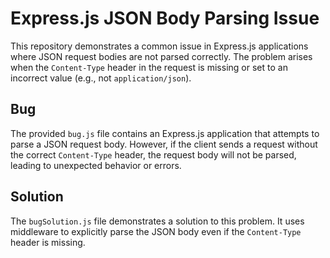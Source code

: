 # Express.js JSON Body Parsing Issue

This repository demonstrates a common issue in Express.js applications where JSON request bodies are not parsed correctly.  The problem arises when the `Content-Type` header in the request is missing or set to an incorrect value (e.g., not `application/json`).

## Bug

The provided `bug.js` file contains an Express.js application that attempts to parse a JSON request body. However, if the client sends a request without the correct `Content-Type` header, the request body will not be parsed, leading to unexpected behavior or errors.

## Solution

The `bugSolution.js` file demonstrates a solution to this problem. It uses middleware to explicitly parse the JSON body even if the `Content-Type` header is missing.